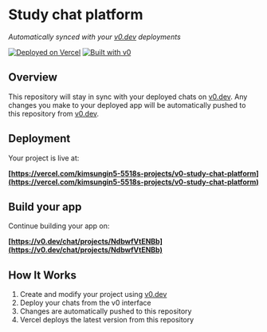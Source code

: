 # Study chat platform

*Automatically synced with your [v0.dev](https://v0.dev) deployments*

[![Deployed on Vercel](https://img.shields.io/badge/Deployed%20on-Vercel-black?style=for-the-badge&logo=vercel)](https://vercel.com/kimsungin5-5518s-projects/v0-study-chat-platform)
[![Built with v0](https://img.shields.io/badge/Built%20with-v0.dev-black?style=for-the-badge)](https://v0.dev/chat/projects/NdbwfVtENBb)

## Overview

This repository will stay in sync with your deployed chats on [v0.dev](https://v0.dev).
Any changes you make to your deployed app will be automatically pushed to this repository from [v0.dev](https://v0.dev).

## Deployment

Your project is live at:

**[https://vercel.com/kimsungin5-5518s-projects/v0-study-chat-platform](https://vercel.com/kimsungin5-5518s-projects/v0-study-chat-platform)**

## Build your app

Continue building your app on:

**[https://v0.dev/chat/projects/NdbwfVtENBb](https://v0.dev/chat/projects/NdbwfVtENBb)**

## How It Works

1. Create and modify your project using [v0.dev](https://v0.dev)
2. Deploy your chats from the v0 interface
3. Changes are automatically pushed to this repository
4. Vercel deploys the latest version from this repository